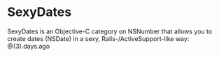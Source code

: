 SexyDates
=========

SexyDates is an Objective-C category on NSNumber that allows you to create dates (NSDate) in a sexy, Rails-/ActiveSupport-like way: @(3).days.ago